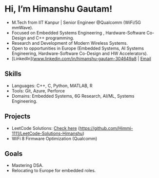 # Hi, I’m Himanshu Gautam!
- M.Tech from IIT Kanpur | Senior Engineer @Qualcomm (WiFi/5G mmWave).
- Focused on Embedded Systems Engineering , Hardware-Software Co-Design and C++ programming.
- Research and Development of Modern Wireless Systems. 
- Open to opportunities in Europe (Embedded Systems, AI Systems Engineering, Hardware-Software Co-Design and HW Accelerators).
- [LinkedIn](www.linkedin.com/in/himanshu-gautam-304649a8 | [Email](mailto:himanshugautam.ece@gmail.com)

## Skills
- Languages: C++, C, Python, MATLAB, R
- Tools: Git, Azure, Perforce
- Domains: Embedded Systems, 6G Research, AI/ML, Systems Engineering.

## Projects
- LeetCode Solutions: [Check here](#) (https://github.com/Himmi-1111/LeetCode-Solutions-Himanshu)
- WiFi 8 Firmware Optimization (Qualcomm)

## Goals
- Mastering DSA.
- Relocating to Europe for embedded roles.
